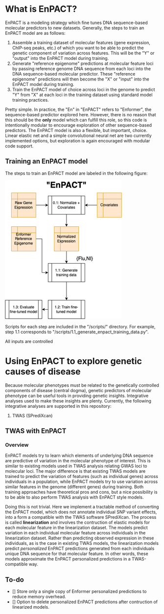 # What is EnPACT?

EnPACT is a modeling strategy which fine tunes DNA sequence-based molecular predictors to new datasets. Generally, the steps to train an EnPACT model are as follows: 

1. Assemble a training dataset of molecular features (gene expression, ChIP-seq peaks, etc.) of which you want to be able to predict the genetic component of variation across features. This will be the "Y" or "output" into the EnPACT model during training.
2. Generate "reference epigenome" predictions at molecular feature loci by passing reference genome DNA sequence from each loci into the DNA sequence-based molecular predictor. These "reference epigenome" predictions will then become the "X" or "input" into the EnPACT model during training.
3. Train the EnPACT model of choice across loci in the genome to predict "Y" from "X" at each loci in the training dataset using standard model training practices.

Pretty simple. In practice, the "En" in "EnPACT" refers to "Enformer", the sequence-based predictor explored here. However, there is no reason that this should be the **only** model which can fulfill this role, so this code is intentionally modular to encourage exploration of other sequence-based predictors. The EnPACT model is also a flexible, but important, choice. Linear elastic net and a simple convolutional neural net are two currently implemented options, but exploration is again encouraged with modular code support. 

## Training an EnPACT model

The steps to train an EnPACT model are labeled in the following figure:

![Train EnPACT steps](docs/enpact_model-EnPACT_steps.drawio.png)

Scripts for each step are included in the "/scripts/" directory. For example, step 1.1 corresponds to "/scripts/1.1_generate_enpact_training_data.py".

All inputs are controlled 

# Using EnPACT to explore genetic causes of disease

Because molecular phenotypes must be related to the genetically controlled components of disease (central dogma), genetic predictors of molecular phenotype can be useful tools in providing genetic insights. Integrative analyses used to make these insights are plenty. Currently, the following integrative analyses are supported in this repository:

1. TWAS (SPrediXcan)

## TWAS with EnPACT

### Overview

EnPACT models try to learn which elements of underlying DNA sequence are predictive of variation in the molecular phenotype of interest. This is similar to existing models used in TWAS analysis relating GWAS loci to molecular loci. The major difference is that existing TWAS models are trained to predict the variation of features (such as individual genes) across individuals in a population, while EnPACT models try to use variation across similar features in the genome (different genes) during training. Both training approaches have theoretical pros and cons, but a nice possibility is to be able to also perform TWAS analysis with EnPACT style models. 

Doing this is not trivial. Here we implement a tractable method of converting the EnPACT model, which does not annotate individual SNP variant effects, into a form a compatible with the TWAS software SPrediXcan. The process is called **linearization** and involves the contruction of elastic models for each molecular feature in the linearization dataset. The models predict variation in each individual molecular feature across individuals in the linearization dataset. Rather than predicting observed expression in these individuals, as is the case in existing TWAS models, the linearization models predict _personalized_ EnPACT predictions generated from each individuals unique DNA sequence for that molecular feature. In other words, these models approximate the EnPACT personalized predictions in a TWAS-compatible way.

### 









## To-do

- [] Store only a single copy of Enformer personalized predictions to reduce memory overhead.
- [] Option to delete personalized EnPACT predictions after contruction of linearized models.

